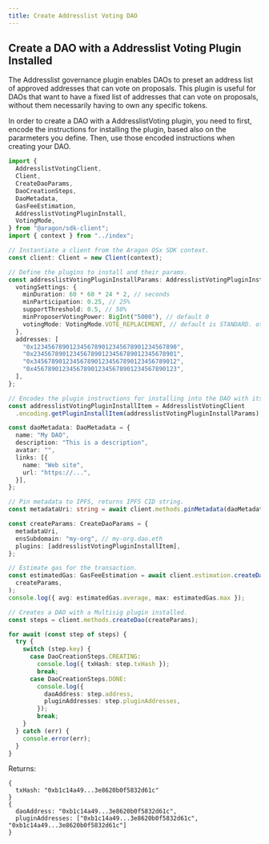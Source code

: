 ```yaml
---
title: Create Addresslist Voting DAO
---
```


## Create a DAO with a Addresslist Voting Plugin Installed

The Addresslist governance plugin enables DAOs to preset an address list of approved addresses that can vote on proposals. This plugin is useful for DAOs that want to have a fixed list of addresses that can vote on proposals, without them necessarily having to own any specific tokens.

In order to create a DAO with a AddresslistVoting plugin, you need to first, encode the instructions for installing the plugin, based also on the pararmeters you define.
Then, use those encoded instructions when creating your DAO.

```ts
import {
  AddresslistVotingClient,
  Client,
  CreateDaoParams,
  DaoCreationSteps,
  DaoMetadata,
  GasFeeEstimation,
  AddresslistVotingPluginInstall,
  VotingMode,
} from "@aragon/sdk-client";
import { context } from "../index";

// Instantiate a client from the Aragon OSx SDK context.
const client: Client = new Client(context);

// Define the plugins to install and their params.
const addresslistVotingPluginInstallParams: AddresslistVotingPluginInstall = {
  votingSettings: {
    minDuration: 60 * 60 * 24 * 2, // seconds
    minParticipation: 0.25, // 25%
    supportThreshold: 0.5, // 50%
    minProposerVotingPower: BigInt("5000"), // default 0
    votingMode: VotingMode.VOTE_REPLACEMENT, // default is STANDARD. other options: EARLY_EXECUTION, VOTE_REPLACEMENT
  },
  addresses: [
    "0x1234567890123456789012345678901234567890",
    "0x2345678901234567890123456789012345678901",
    "0x3456789012345678901234567890123456789012",
    "0x4567890123456789012345678901234567890123",
  ],
};

// Encodes the plugin instructions for installing into the DAO with its defined parameters.
const addresslistVotingPluginInstallItem = AddresslistVotingClient
  .encoding.getPluginInstallItem(addresslistVotingPluginInstallParams);

const daoMetadata: DaoMetadata = {
  name: "My DAO",
  description: "This is a description",
  avatar: "",
  links: [{
    name: "Web site",
    url: "https://...",
  }],
};

// Pin metadata to IPFS, returns IPFS CID string.
const metadataUri: string = await client.methods.pinMetadata(daoMetadata);

const createParams: CreateDaoParams = {
  metadataUri,
  ensSubdomain: "my-org", // my-org.dao.eth
  plugins: [addresslistVotingPluginInstallItem],
};

// Estimate gas for the transaction.
const estimatedGas: GasFeeEstimation = await client.estimation.createDao(
  createParams,
);
console.log({ avg: estimatedGas.average, max: estimatedGas.max });

// Creates a DAO with a Multisig plugin installed.
const steps = client.methods.createDao(createParams);

for await (const step of steps) {
  try {
    switch (step.key) {
      case DaoCreationSteps.CREATING:
        console.log({ txHash: step.txHash });
        break;
      case DaoCreationSteps.DONE:
        console.log({
          daoAddress: step.address,
          pluginAddresses: step.pluginAddresses,
        });
        break;
    }
  } catch (err) {
    console.error(err);
  }
}
```


Returns:
```tsx
{
  txHash: "0xb1c14a49...3e8620b0f5832d61c"
}
{
  daoAddress: "0xb1c14a49...3e8620b0f5832d61c",
  pluginAddresses: ["0xb1c14a49...3e8620b0f5832d61c", "0xb1c14a49...3e8620b0f5832d61c"]
}
```